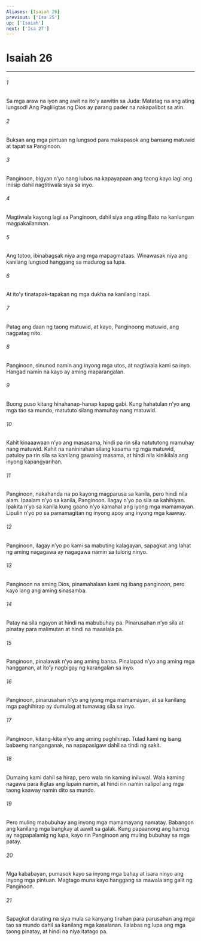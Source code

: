 ```yaml
---
Aliases: [Isaiah 26]
previous: ['Isa 25']
up: ['Isaiah']
next: ['Isa 27']
---
```

# Isaiah 26

***






















###### 1 










Sa mga araw na iyon ang awit na itoʼy aawitin sa Juda: Matatag na ang ating lungsod! Ang Pagliligtas ng Dios ay parang pader na nakapalibot sa atin. 





















###### 2 










Buksan ang mga pintuan ng lungsod para makapasok ang bansang matuwid at tapat sa Panginoon. 





















###### 3 










Panginoon, bigyan nʼyo nang lubos na kapayapaan ang taong kayo lagi ang iniisip dahil nagtitiwala siya sa inyo. 





















###### 4 










Magtiwala kayong lagi sa Panginoon, dahil siya ang ating Bato na kanlungan magpakailanman. 





















###### 5 










Ang totoo, ibinabagsak niya ang mga mapagmataas. Winawasak niya ang kanilang lungsod hanggang sa madurog sa lupa. 





















###### 6 










At itoʼy tinatapak-tapakan ng mga dukha na kanilang inapi. 





















###### 7 










Patag ang daan ng taong matuwid, at kayo, Panginoong matuwid, ang nagpatag nito. 





















###### 8 










Panginoon, sinunod namin ang inyong mga utos, at nagtiwala kami sa inyo. Hangad namin na kayo ay aming maparangalan. 





















###### 9 










Buong puso kitang hinahanap-hanap kapag gabi. Kung hahatulan nʼyo ang mga tao sa mundo, matututo silang mamuhay nang matuwid. 





















###### 10 










Kahit kinaaawaan nʼyo ang masasama, hindi pa rin sila natututong mamuhay nang matuwid. Kahit na naninirahan silang kasama ng mga matuwid, patuloy pa rin sila sa kanilang gawaing masama, at hindi nila kinikilala ang inyong kapangyarihan. 





















###### 11 










Panginoon, nakahanda na po kayong magparusa sa kanila, pero hindi nila alam. Ipaalam nʼyo sa kanila, Panginoon. Ilagay nʼyo po sila sa kahihiyan. Ipakita nʼyo sa kanila kung gaano nʼyo kamahal ang iyong mga mamamayan. Lipulin nʼyo po sa pamamagitan ng inyong apoy ang inyong mga kaaway. 





















###### 12 










Panginoon, ilagay nʼyo po kami sa mabuting kalagayan, sapagkat ang lahat ng aming nagagawa ay nagagawa namin sa tulong ninyo. 





















###### 13 










Panginoon na aming Dios, pinamahalaan kami ng ibang panginoon, pero kayo lang ang aming sinasamba. 





















###### 14 










Patay na sila ngayon at hindi na mabubuhay pa. Pinarusahan nʼyo sila at pinatay para malimutan at hindi na maaalala pa. 





















###### 15 










Panginoon, pinalawak nʼyo ang aming bansa. Pinalapad nʼyo ang aming mga hangganan, at itoʼy nagbigay ng karangalan sa inyo. 





















###### 16 










Panginoon, pinarusahan nʼyo ang iyong mga mamamayan, at sa kanilang mga paghihirap ay dumulog at tumawag sila sa inyo. 





















###### 17 










Panginoon, kitang-kita nʼyo ang aming paghihirap. Tulad kami ng isang babaeng nanganganak, na napapasigaw dahil sa tindi ng sakit. 





















###### 18 










Dumaing kami dahil sa hirap, pero wala rin kaming iniluwal. Wala kaming nagawa para iligtas ang lupain namin, at hindi rin namin nalipol ang mga taong kaaway namin dito sa mundo. 





















###### 19 










Pero muling mabubuhay ang inyong mga mamamayang namatay. Babangon ang kanilang mga bangkay at aawit sa galak. Kung papaanong ang hamog ay nagpapalamig ng lupa, kayo rin Panginoon ang muling bubuhay sa mga patay. 





















###### 20 










Mga kababayan, pumasok kayo sa inyong mga bahay at isara ninyo ang inyong mga pintuan. Magtago muna kayo hanggang sa mawala ang galit ng Panginoon. 





















###### 21 










Sapagkat darating na siya mula sa kanyang tirahan para parusahan ang mga tao sa mundo dahil sa kanilang mga kasalanan. Ilalabas ng lupa ang mga taong pinatay, at hindi na niya itatago pa.
